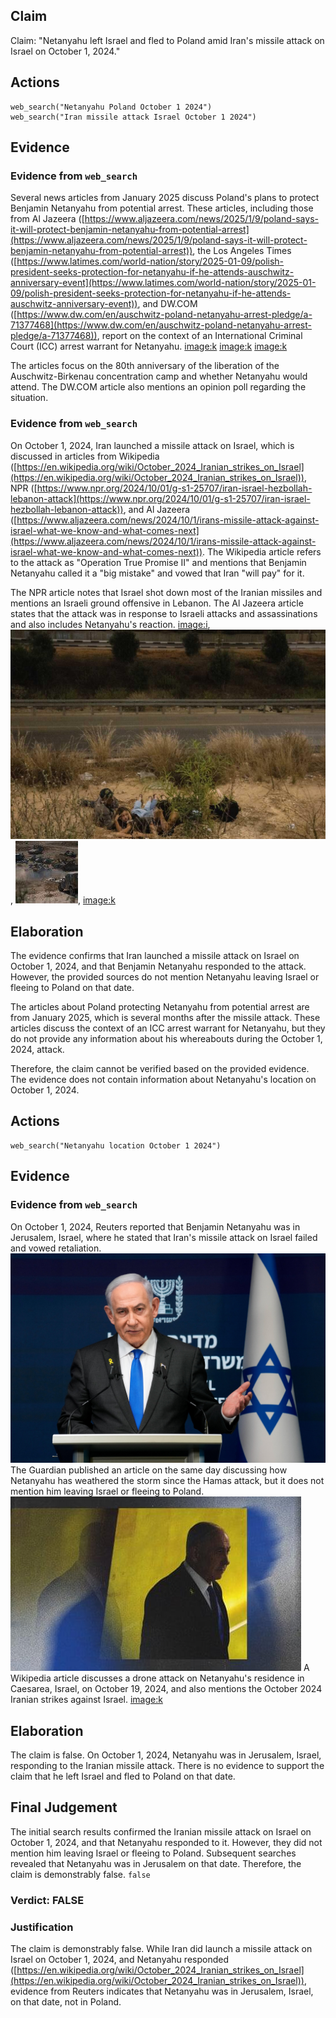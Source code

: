 ## Claim
Claim: "Netanyahu left Israel and fled to Poland amid Iran's missile attack on Israel on October 1, 2024."

## Actions
```
web_search("Netanyahu Poland October 1 2024")
web_search("Iran missile attack Israel October 1 2024")
```

## Evidence
### Evidence from `web_search`
Several news articles from January 2025 discuss Poland's plans to protect Benjamin Netanyahu from potential arrest. These articles, including those from Al Jazeera ([https://www.aljazeera.com/news/2025/1/9/poland-says-it-will-protect-benjamin-netanyahu-from-potential-arrest](https://www.aljazeera.com/news/2025/1/9/poland-says-it-will-protect-benjamin-netanyahu-from-potential-arrest)), the Los Angeles Times ([https://www.latimes.com/world-nation/story/2025-01-09/polish-president-seeks-protection-for-netanyahu-if-he-attends-auschwitz-anniversary-event](https://www.latimes.com/world-nation/story/2025-01-09/polish-president-seeks-protection-for-netanyahu-if-he-attends-auschwitz-anniversary-event)), and DW.COM ([https://www.dw.com/en/auschwitz-poland-netanyahu-arrest-pledge/a-71377468](https://www.dw.com/en/auschwitz-poland-netanyahu-arrest-pledge/a-71377468)), report on the context of an International Criminal Court (ICC) arrest warrant for Netanyahu. <image:k> <image:k> <image:k>

The articles focus on the 80th anniversary of the liberation of the Auschwitz-Birkenau concentration camp and whether Netanyahu would attend. The DW.COM article also mentions an opinion poll regarding the situation.


### Evidence from `web_search`
On October 1, 2024, Iran launched a missile attack on Israel, which is discussed in articles from Wikipedia ([https://en.wikipedia.org/wiki/October_2024_Iranian_strikes_on_Israel](https://en.wikipedia.org/wiki/October_2024_Iranian_strikes_on_Israel)), NPR ([https://www.npr.org/2024/10/01/g-s1-25707/iran-israel-hezbollah-lebanon-attack](https://www.npr.org/2024/10/01/g-s1-25707/iran-israel-hezbollah-lebanon-attack)), and Al Jazeera ([https://www.aljazeera.com/news/2024/10/1/irans-missile-attack-against-israel-what-we-know-and-what-comes-next](https://www.aljazeera.com/news/2024/10/1/irans-missile-attack-against-israel-what-we-know-and-what-comes-next)). The Wikipedia article refers to the attack as "Operation True Promise II" and mentions that Benjamin Netanyahu called it a "big mistake" and vowed that Iran "will pay" for it.

The NPR article notes that Israel shot down most of the Iranian missiles and mentions an Israeli ground offensive in Lebanon. The Al Jazeera article states that the attack was in response to Israeli attacks and assassinations and also includes Netanyahu's reaction. <image:i>, ![image 281](media/2025-07-18_13-37-1752845855-334464.jpg), ![image 282](media/2025-07-18_13-37-1752845855-506528.jpg), <image:k>


## Elaboration
The evidence confirms that Iran launched a missile attack on Israel on October 1, 2024, and that Benjamin Netanyahu responded to the attack. However, the provided sources do not mention Netanyahu leaving Israel or fleeing to Poland on that date.

The articles about Poland protecting Netanyahu from potential arrest are from January 2025, which is several months after the missile attack. These articles discuss the context of an ICC arrest warrant for Netanyahu, but they do not provide any information about his whereabouts during the October 1, 2024, attack.

Therefore, the claim cannot be verified based on the provided evidence. The evidence does not contain information about Netanyahu's location on October 1, 2024.


## Actions
```
web_search("Netanyahu location October 1 2024")
```

## Evidence
### Evidence from `web_search`
On October 1, 2024, Reuters reported that Benjamin Netanyahu was in Jerusalem, Israel, where he stated that Iran's missile attack on Israel failed and vowed retaliation. ![image 12844](media/2025-08-31_15-00-1756652407-266827.jpg) The Guardian published an article on the same day discussing how Netanyahu has weathered the storm since the Hamas attack, but it does not mention him leaving Israel or fleeing to Poland. ![image 12832](media/2025-08-31_14-59-1756652387-597400.jpg) A Wikipedia article discusses a drone attack on Netanyahu's residence in Caesarea, Israel, on October 19, 2024, and also mentions the October 2024 Iranian strikes against Israel. <image:k>


## Elaboration
The claim is false. On October 1, 2024, Netanyahu was in Jerusalem, Israel, responding to the Iranian missile attack. There is no evidence to support the claim that he left Israel and fled to Poland on that date.


## Final Judgement
The initial search results confirmed the Iranian missile attack on Israel on October 1, 2024, and that Netanyahu responded to it. However, they did not mention him leaving Israel or fleeing to Poland. Subsequent searches revealed that Netanyahu was in Jerusalem on that date. Therefore, the claim is demonstrably false. `false`


### Verdict: FALSE

### Justification
The claim is demonstrably false. While Iran did launch a missile attack on Israel on October 1, 2024, and Netanyahu responded ([https://en.wikipedia.org/wiki/October_2024_Iranian_strikes_on_Israel](https://en.wikipedia.org/wiki/October_2024_Iranian_strikes_on_Israel)), evidence from Reuters indicates that Netanyahu was in Jerusalem, Israel, on that date, not in Poland.
